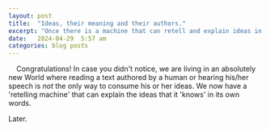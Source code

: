 ```yaml
---
layout: post
title:  "Ideas, their meaning and their authors."
excerpt: "Once there is a machine that can retell and explain ideas in its own words the very foundation of 'copyright' as a right to copy ideas in the form of texts disappears and ideas become much more depersonalized. Meanings can not be 'copyrighted', but how do we go about with incentivizing the authors of ideas to keep creating them?"
date:   2024-04-29  5:57 am
categories: blog posts
---
```

&nbsp;&nbsp;&nbsp;&nbsp;Congratulations! In case you didn't notice, we are living in an absolutely new World where reading a text authored by a human or hearing his/her speech is _not_ the only way to consume his or her ideas. We now have a 'retelling machine' that can explain the ideas that it 'knows' in its own words.

Later.
